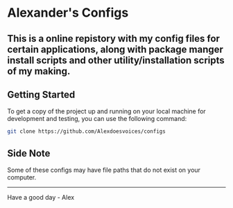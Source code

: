# **Alexander's Configs**

This is a online repistory with my config files for certain applications, along with package manger install scripts and other utility/installation scripts of my making.
---

## **Getting Started**

To get a copy of the project up and running on your local machine for development and testing, you can use the following command:

```sh
git clone https://github.com/Alexdoesvoices/configs 
```


## **Side Note**
Some of these configs may have file paths that do not exist on your computer.

---
Have a good day - Alex 
